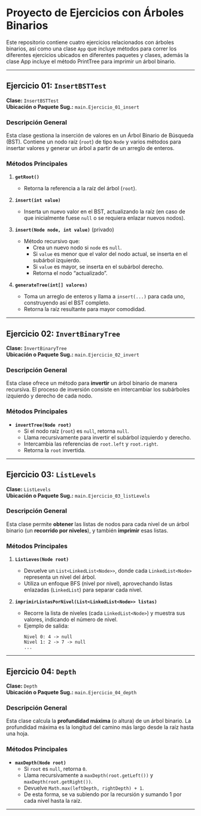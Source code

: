 # Proyecto de Ejercicios con Árboles Binarios

Este repositorio contiene cuatro ejercicios relacionados con árboles binarios, así como una clase `App` que incluye métodos para correr los diferentes ejercicios ubicados en diferentes paquetes y clases, además la clase App incluye el método PrintTree para imprimir un árbol binario.

---

## Ejercicio 01: `InsertBSTTest`

**Clase:** `InsertBSTTest`  
**Ubicación o Paquete Sug.:** `main.Ejercicio_01_insert`

### Descripción General

Esta clase gestiona la inserción de valores en un Árbol Binario de Búsqueda (BST). Contiene un nodo raíz (`root`) de tipo `Node` y varios métodos para insertar valores y generar un árbol a partir de un arreglo de enteros.

### Métodos Principales

1. **`getRoot()`**  
   - Retorna la referencia a la raíz del árbol (`root`).

2. **`insert(int value)`**  
   - Inserta un nuevo valor en el BST, actualizando la raíz (en caso de que inicialmente fuese `null` o se requiera enlazar nuevos nodos).

3. **`insert(Node node, int value)`** (privado)  
   - Método recursivo que:
     - Crea un nuevo nodo si `node` es `null`.
     - Si `value` es menor que el valor del nodo actual, se inserta en el subárbol izquierdo.
     - Si `value` es mayor, se inserta en el subárbol derecho.
     - Retorna el nodo “actualizado”.

4. **`generateTree(int[] valores)`**  
   - Toma un arreglo de enteros y llama a `insert(...)` para cada uno, construyendo así el BST completo.
   - Retorna la raíz resultante para mayor comodidad.



---

## Ejercicio 02: `InvertBinaryTree`

**Clase:** `InvertBinaryTree`  
**Ubicación o Paquete Sug.:** `main.Ejercicio_02_invert`

### Descripción General

Esta clase ofrece un método para **invertir** un árbol binario de manera recursiva. El proceso de inversión consiste en intercambiar los subárboles izquierdo y derecho de cada nodo.

### Métodos Principales

- **`invertTree(Node root)`**  
  - Si el nodo raíz (`root`) es `null`, retorna `null`.  
  - Llama recursivamente para invertir el subárbol izquierdo y derecho.  
  - Intercambia las referencias de `root.left` y `root.right`.  
  - Retorna la `root` invertida.


---

## Ejercicio 03: `ListLevels`

**Clase:** `ListLevels`  
**Ubicación o Paquete Sug.:** `main.Ejercicio_03_listLevels`

### Descripción General

Esta clase permite **obtener** las listas de nodos para cada nivel de un árbol binario (un **recorrido por niveles**), y también **imprimir** esas listas.

### Métodos Principales

1. **`ListLeves(Node root)`**  
   - Devuelve un `List<LinkedList<Node>>`, donde cada `LinkedList<Node>` representa un nivel del árbol.  
   - Utiliza un enfoque BFS (nivel por nivel), aprovechando listas enlazadas (`LinkedList`) para separar cada nivel.

2. **`imprimirListasPorNivel(List<LinkedList<Node>> listas)`**  
   - Recorre la lista de niveles (cada `LinkedList<Node>`) y muestra sus valores, indicando el número de nivel.  
   - Ejemplo de salida:
     ```
     Nivel 0: 4 -> null
     Nivel 1: 2 -> 7 -> null
     ...
     ```



---

## Ejercicio 04: `Depth`

**Clase:** `Depth`  
**Ubicación o Paquete Sug.:** `main.Ejercicio_04_depth`

### Descripción General

Esta clase calcula la **profundidad máxima** (o altura) de un árbol binario. La profundidad máxima es la longitud del camino más largo desde la raíz hasta una hoja.

### Métodos Principales

- **`maxDepth(Node root)`**  
  - Si `root` es `null`, retorna `0`.  
  - Llama recursivamente a `maxDepth(root.getLeft())` y `maxDepth(root.getRight())`.  
  - Devuelve `Math.max(leftDepth, rightDepth) + 1`.  
  - De esta forma, se va subiendo por la recursión y sumando 1 por cada nivel hasta la raíz.



---




